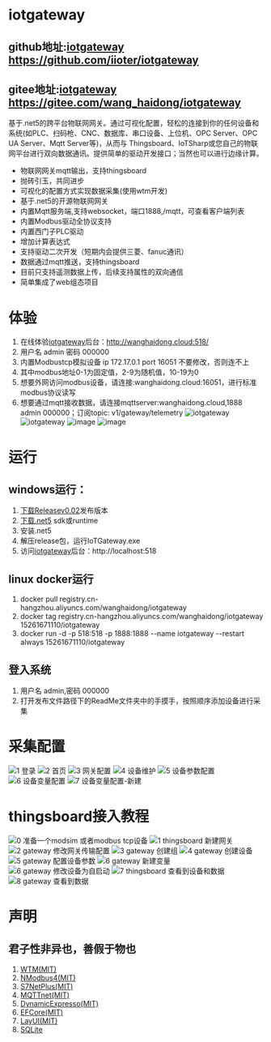 # iotgateway
## github地址:[iotgateway](https://github.com/iioter/iotgateway/) https://github.com/iioter/iotgateway
## gitee地址:[iotgateway](https://gitee.com/wang_haidong/iotgateway/) https://gitee.com/wang_haidong/iotgateway
基于.net5的跨平台物联网网关。通过可视化配置，轻松的连接到你的任何设备和系统(如PLC、扫码枪、CNC、数据库、串口设备、上位机、OPC Server、OPC UA Server、Mqtt Server等)，从而与 Thingsboard、IoTSharp或您自己的物联网平台进行双向数据通讯。提供简单的驱动开发接口；当然也可以进行边缘计算。
* 物联网网关mqtt输出，支持thingsboard
* 抛砖引玉，共同进步
* 可视化的配置方式实现数据采集(使用wtm开发)
* 基于.net5的开源物联网网关
* 内置Mqtt服务端,支持websocket，端口1888,/mqtt，可查看客户端列表
* 内置Modbus驱动全协议支持
* 内置西门子PLC驱动
* 增加计算表达式
* 支持驱动二次开发（短期内会提供三菱、fanuc通讯）
* 数据通过mqtt推送，支持thingsboard
* 目前只支持遥测数据上传，后续支持属性的双向通信
* 简单集成了web组态项目
# 体验
1. 在线体验[iotgateway](http://wanghaidong.cloud:518/)后台：http://wanghaidong.cloud:518/
2. 用户名 admin 密码 000000
3. 内置Modbustcp模拟设备 ip 172.17.0.1 port 16051 不要修改，否则连不上
4. 其中modbus地址0-1为固定值，2-9为随机值，10-19为0
5. 想要外网访问modbus设备，请连接:wanghaidong.cloud:16051，进行标准modbus协议读写
6. 想要通过mqtt接收数据，请连接mqttserver:wanghaidong.cloud,1888 admin 000000；订阅topic: v1/gateway/telemetry
![iotgateway](https://user-images.githubusercontent.com/29589505/147055534-3954039c-2723-4fc3-8981-c9ce3bb0163e.gif)
![iotgateway](https://user-images.githubusercontent.com/29589505/147056511-14611d19-8498-4a3c-bd67-3749ab75462f.gif)
![image](https://user-images.githubusercontent.com/29589505/146880219-454ffa90-a153-47a9-9b54-962bf95bfa7f.png)
![image](https://user-images.githubusercontent.com/29589505/145837715-c0529db4-f2aa-47f7-aca6-db101642f820.png)


# 运行
## windows运行：
1. [下载Releasev0.02](https://github.com/iioter/iotgateway/releases/download/v0.02/iotgateway-winx64-v0.02.zip)发布版本
2. [下载.net5](https://dotnet.microsoft.com/en-us/download/dotnet/5.0) sdk或runtime
3. 安装.net5 
4. 解压release包，运行IoTGateway.exe
5. 访问[iotgateway](http://localhost:518/)后台：http://localhost:518
## linux docker运行
1. docker pull registry.cn-hangzhou.aliyuncs.com/wanghaidong/iotgateway
2. docker tag registry.cn-hangzhou.aliyuncs.com/wanghaidong/iotgateway 15261671110/iotgateway
3. docker run -d -p 518:518 -p 1888:1888 --name iotgateway --restart always 15261671110/iotgateway
## 登入系统
1. 用户名 admin,密码 000000
2. 打开发布文件路径下的ReadMe文件夹中的手摸手，按照顺序添加设备进行采集
# 采集配置
![1 登录](https://user-images.githubusercontent.com/29589505/145705166-d5818557-4ba1-4e7b-b8d8-8f5f4b28868f.png)
![2 首页](https://user-images.githubusercontent.com/29589505/145705168-94b3ff0c-2f5c-4a31-8e83-c2ed799320ce.png)
![3 网关配置](https://user-images.githubusercontent.com/29589505/145705172-2a10d11b-436d-4a2c-86bf-cf6aa5dade07.png)
![4 设备维护](https://user-images.githubusercontent.com/29589505/145705173-7c9ccc0e-e1ab-49ba-af28-0e5c654a57e3.png)
![5 设备参数配置](https://user-images.githubusercontent.com/29589505/145705174-95a14642-dd30-4e73-803d-5f998f297842.png)
![6 设备变量配置](https://user-images.githubusercontent.com/29589505/145705175-fb11013f-55f8-4123-b770-aaf41706a7aa.png)
![7 设备变量配置-新建](https://user-images.githubusercontent.com/29589505/145705178-52c7580f-1793-4c9a-935b-658d21946aa1.png)
# thingsboard接入教程
![0 准备一个modsim 或者modbus tcp设备](https://user-images.githubusercontent.com/29589505/145705255-18e8d649-6a08-4dc7-96b3-6bdf8fc23cb4.png)
![1 thingsboard  新建网关](https://user-images.githubusercontent.com/29589505/145705256-1e01030f-2ccb-464e-a3cc-784d5a7c1c91.png)
![2 gateway 修改网关传输配置](https://user-images.githubusercontent.com/29589505/145705260-3f9f36c9-c163-4853-9787-677926989af3.png)
![3 gateway 创建组](https://user-images.githubusercontent.com/29589505/145705261-c605c825-d463-491d-ad32-1a3c245e2ee3.png)
![4 gateway 创建设备](https://user-images.githubusercontent.com/29589505/145705263-d3ea2a6b-7ea3-491a-bcd1-20e8dc770922.png)
![5 gateway 配置设备参数](https://user-images.githubusercontent.com/29589505/145705264-6db386ba-e68e-4a7f-acff-44f55ce25e73.png)
![6 gateway 新建变量](https://user-images.githubusercontent.com/29589505/145705265-44a0da5d-6d16-4463-a755-626d93dc121c.png)
![6 gateway 修改设备为自启动](https://user-images.githubusercontent.com/29589505/145705269-c816789c-cd67-4c01-973f-ae4f10eb41d9.png)
![7 thingsboard 查看到设备和数据](https://user-images.githubusercontent.com/29589505/145705270-31d8884f-7f6f-4ff5-a6bb-1d57a97012f4.png)
![8 gateway 查看到数据](https://user-images.githubusercontent.com/29589505/145705271-cb80b80e-006e-4312-8843-6d0ae9457cb1.png)


# 声明
## 君子性非异也，善假于物也
1. [WTM(MIT)](https://github.com/dotnetcore/WTM)
2. [NModbus4(MIT)](https://github.com/NModbus4/NModbus4)
2. [S7NetPlus(MIT)](https://github.com/S7NetPlus/s7netplus)
2. [MQTTnet(MIT)](https://github.com/chkr1011/MQTTnet)
4. [DynamicExpresso(MIT)](https://github.com/dynamicexpresso/DynamicExpresso)
3. [EFCore(MIT)](https://github.com/dotnet/efcore)
4. [LayUI(MIT)](https://github.com/sentsin/layui)
5. [SQLite](https://github.com/sqlite/sqlite)

